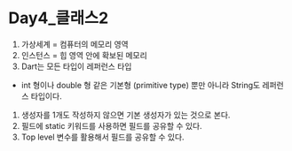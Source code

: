 # Day4_클래스2

1. 가상세계 = 컴퓨터의 메모리 영역
2. 인스턴스 = 힙 영역 안에 확보된 메모리
3. Dart는 모든 타입이 레퍼런스 타입
- int 형이나 double 형 같은 기본형 (primitive type) 뿐만 아니라 String도 레퍼런스 타입이다.
1. 생성자를 1개도 작성하지 않으면 기본 생성자가 있는 것으로 본다.
2. 필드에 static 키워드를 사용하면 필드를 공유할 수 있다.
3. Top level 변수를 활용해서 필드를 공유할 수 있다.